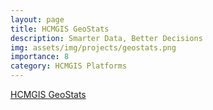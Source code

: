```yaml
---
layout: page
title: HCMGIS GeoStats
description: Smarter Data, Better Decisions
img: assets/img/projects/geostats.png
importance: 8
category: HCMGIS Platforms
---
```

[HCMGIS GeoStats](http://geostats.hcmgis.vn)
